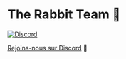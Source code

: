 # The Rabbit Team 🐰

[![Discord](https://img.shields.io/discord/1095829734211977276?label=Discord&style=flat-square)](https://discord.gg/9u69mxsFT6)


[Rejoins-nous sur Discord](https://discord.gg/9u69mxsFT6) 🥕
